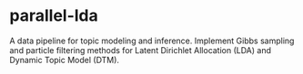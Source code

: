 # parallel-lda

A data pipeline for topic modeling and inference. Implement Gibbs sampling and particle filtering methods for Latent Dirichlet Allocation (LDA) and Dynamic Topic Model (DTM).

